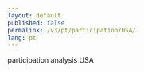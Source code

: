 ```yaml
---
layout: default
published: false
permalink: /v3/pt/participation/USA/
lang: pt
---
```


participation analysis USA
